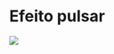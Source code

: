 # Efeito pulsar

![](https://user-images.githubusercontent.com/37448340/90583617-fcc7e180-e1a6-11ea-904a-4cf74508b5a0.gif)